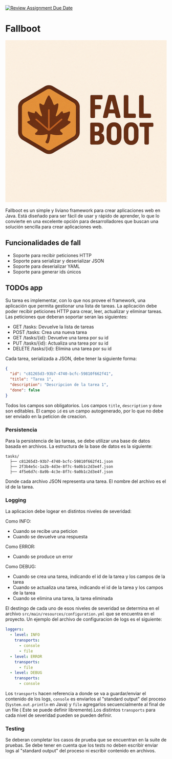 [![Review Assignment Due Date](https://classroom.github.com/assets/deadline-readme-button-22041afd0340ce965d47ae6ef1cefeee28c7c493a6346c4f15d667ab976d596c.svg)](https://classroom.github.com/a/-R5QJ2C8)
# Fallboot

![Logo](logo.png)

Fallboot es un simple y liviano framework para crear aplicaciones web
en Java. Está diseñado para ser fácil de usar y rápido de aprender,
lo que lo convierte en una excelente opción para desarrolladores que
buscan una solución sencilla para crear aplicaciones web.

## Funcionalidades de fall

- Soporte para recibir peticiones HTTP
- Soporte para serializar y deserializar JSON
- Soporte para deserializar YAML
- Soporte para generar ids únicos

## TODOs app

Su tarea es implementar, con lo que nos provee el framework, una aplicación
que permita gestionar una lista de tareas. La aplicación debe poder recibir
peticiones HTTP para crear, leer, actualizar y eliminar tareas. Las peticiones
que deberan soportar seran las siguientes:

- GET /tasks: Devuelve la lista de tareas
- POST /tasks: Crea una nueva tarea
- GET /tasks/{id}: Devuelve una tarea por su id
- PUT /tasks/{id}: Actualiza una tarea por su id
- DELETE /tasks/{id}: Elimina una tarea por su id

Cada tarea, serializada a JSON, debe tener la siguiente forma:

```json
{
  "id": "c81265d3-93b7-4740-bcfc-59810f662f41",
  "title": "Tarea 1",
  "description": "Descripcion de la tarea 1",
  "done": false
}
```

Todos los campos son obligatorios. Los campos `title`, `description` y `done` son editables.
El campo `id` es un campo autogenerado, por lo que no debe ser enviado en la peticion de creacion.

### Persistencia

Para la persistencia de las tareas, se debe utilizar una base de datos basada en archivos. La
estructura de la base de datos es la siguiente:

```
tasks/
  ├── c81265d3-93b7-4740-bcfc-59810f662f41.json
  ├── 2f3b4e5c-1a2b-4d3e-8f7c-9a0b1c2d3e4f.json
  ├── 4f5e6d7c-8a9b-4c3e-8f7c-9a0b1c2d3e4f.json
```

Donde cada archivo JSON representa una tarea. El nombre del archivo es el id de la tarea.

### Logging

La aplicacion debe logear en distintos niveles de severidad:

Como INFO:

- Cuando se recibe una peticion
- Cuando se devuelve una respuesta

Como ERROR:

- Cuando se produce un error

Como DEBUG:

- Cuando se crea una tarea, indicando el id de la tarea y los campos de la tarea
- Cuando se actualiza una tarea, indicando el id de la tarea y los campos de la tarea
- Cuando se elimina una tarea, la tarea eliminada

El destingo de cada uno de esos niveles de severidad se determina en el archivo `src/main/resources/configuration.yml`
que se encuentra en el proyecto. Un ejemplo del archivo de configuracion de logs es el siguiente:

```yaml
loggers:
  - level: INFO
    transports:
      - console
      - file
  - level: ERROR
    transports:
      - file
  - level: DEBUG
    transports:
      - console
```

Los `transports` hacen referencia a donde se va a guardar/enviar el contenido de los logs, `console` es enviarlos al
"standard output" del proceso (`System.out.println` en Java) y `file` agregarlos secuencialmente al final de un file (
Este se puede definir libremente).Los distintos `transports` para cada nivel de severidad pueden se pueden definir.

### Testing

Se deberan completar los casos de prueba que se encuentran en la suite de pruebas. Se debe tener en cuenta que los tests
no deben escribir enviar logs al "standard output" del proceso ni escribir contenido en archivos. 